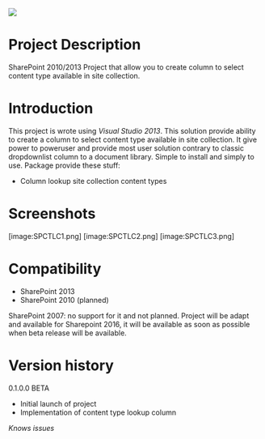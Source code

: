 ![](https://i1.wp.com/vlecerf.com/wp-content/uploads/2012/10/spctlcLogo.png?resize=300%2C129)
# Project Description
SharePoint 2010/2013 Project that allow you to create column to select content type available in site collection.

# Introduction
This project is wrote using *Visual Studio 2013*.
This solution provide ability to create a column to select content type available in site collection.
It give power to poweruser and provide most user solution contrary to classic dropdownlist column to a document library.
Simple to install and simply to use.
Package provide these stuff:
* Column lookup site collection content types

# Screenshots
[image:SPCTLC1.png]
[image:SPCTLC2.png]
[image:SPCTLC3.png]

# Compatibility
* SharePoint 2013
* SharePoint 2010 (planned)

SharePoint 2007: no support for it and not planned.
Project will be adapt and available for Sharepoint 2016, it will be available as soon as possible when beta release will be available.

# Version history

0.1.0.0 BETA 

* Initial launch of project
* Implementation of content type lookup column

*Knows issues*
